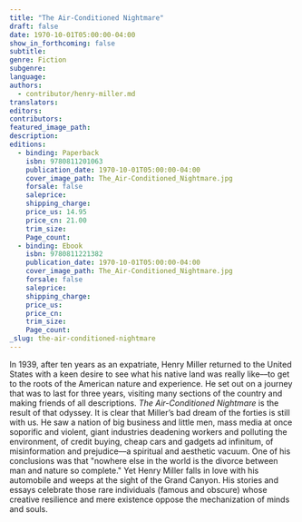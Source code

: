 ```yaml
---
title: "The Air-Conditioned Nightmare"
draft: false
date: 1970-10-01T05:00:00-04:00
show_in_forthcoming: false
subtitle:
genre: Fiction
subgenre:
language:
authors:
  - contributor/henry-miller.md
translators:
editors:
contributors:
featured_image_path:
description:
editions:
  - binding: Paperback
    isbn: 9780811201063
    publication_date: 1970-10-01T05:00:00-04:00
    cover_image_path: The_Air-Conditioned_Nightmare.jpg
    forsale: false
    saleprice:
    shipping_charge:
    price_us: 14.95
    price_cn: 21.00
    trim_size:
    Page_count:
  - binding: Ebook
    isbn: 9780811221382
    publication_date: 1970-10-01T05:00:00-04:00
    cover_image_path: The_Air-Conditioned_Nightmare.jpg
    forsale: false
    saleprice:
    shipping_charge:
    price_us:
    price_cn:
    trim_size:
    Page_count:
_slug: the-air-conditioned-nightmare
---
```


In 1939, after ten years as an expatriate, Henry Miller returned to the United States with a keen desire to see what his native land was really like––to get to the roots of the American nature and experience. He set out on a journey that was to last for three years, visiting many sections of the country and making friends of all descriptions. _The Air-Conditioned Nightmare_ is the result of that odyssey. It is clear that Miller’s bad dream of the forties is still with us. He saw a nation of big business and little men, mass media at once soporific and violent, giant industries deadening workers and polluting the environment, of credit buying, cheap cars and gadgets ad infinitum, of misinformation and prejudice––a spiritual and aesthetic vacuum. One of his conclusions was that "nowhere else in the world is the divorce between man and nature so complete." Yet Henry Miller falls in love with his automobile and weeps at the sight of the Grand Canyon. His stories and essays celebrate those rare individuals (famous and obscure) whose creative resilience and mere existence oppose the mechanization of minds and souls.

